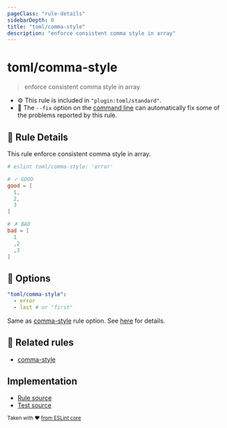 ```yaml
---
pageClass: "rule-details"
sidebarDepth: 0
title: "toml/comma-style"
description: "enforce consistent comma style in array"
---
```

# toml/comma-style

> enforce consistent comma style in array

- :gear: This rule is included in `"plugin:toml/standard"`.
- :wrench: The `--fix` option on the [command line](https://eslint.org/docs/user-guide/command-line-interface#fixing-problems) can automatically fix some of the problems reported by this rule.

## :book: Rule Details

This rule enforce consistent comma style in array.

<eslint-code-block fix>

<!-- eslint-skip -->

```toml
# eslint toml/comma-style: 'error'

# ✓ GOOD
good = [
  1,
  2,
  3
]

# ✗ BAD
bad = [
  1
  ,2
  ,3
]
```

</eslint-code-block>

## :wrench: Options

```yaml
"toml/comma-style":
  - error
  - last # or "first"
```

Same as [comma-style] rule option. See [here](https://eslint.org/docs/rules/comma-style#options) for details.

## :couple: Related rules

- [comma-style]

[comma-style]: https://eslint.org/docs/rules/comma-style

## Implementation

- [Rule source](https://github.com/ota-meshi/eslint-plugin-toml/blob/main/src/rules/comma-style.ts)
- [Test source](https://github.com/ota-meshi/eslint-plugin-toml/blob/main/tests/src/rules/comma-style.js)

<sup>Taken with ❤️ [from ESLint core](https://eslint.org/docs/rules/comma-style)</sup>
